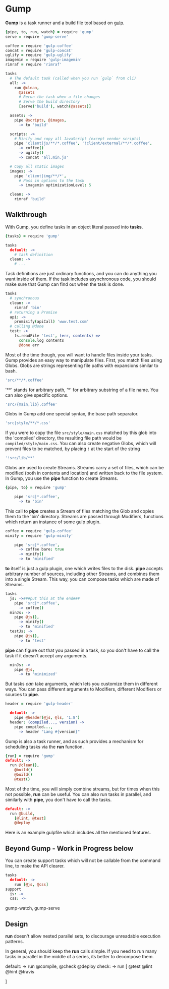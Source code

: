 # Gump

**Gump** is a task runner and a build file tool based on [gulp](http://gulpjs.com/).

```coffee
{pipe, to, run, watch} = require 'gump'
serve = require 'gump-serve'

coffee = require 'gulp-coffee'
concat = require 'gulp-concat'
uglify = require 'gulp-uglify'
imagemin = require 'gulp-imagemin'
rimraf = require 'rimraf'

tasks
  # The default task (called when you run `gulp` from cli)
  all: ->
    run @clean,
      @assets
      # Rerun the task when a file changes
      # Serve the build directory
      [serve('build'), watch(@assets)]

  assets: ->
    pipe @scripts, @images,
      -> to 'build'

  scripts: ->
    # Minify and copy all JavaScript (except vendor scripts)
    pipe 'client|js/**/*.coffee', '!client/external/**/*.coffee',
      -> coffee()
      -> uglify()
      -> concat 'all.min.js'

  # Copy all static images
  images: ->
    pipe 'client|img/**/*',
      # Pass in options to the task
      -> imagemin optimizationLevel: 5

  clean: ->
    rimraf 'build'
```


## Walkthrough

With Gump, you define tasks in an object literal passed into **tasks**.
```coffee
{tasks} = require 'gump'

tasks
  default: ->
    # task definition
  clean: ->
    # ...
```

Task definitions are just ordinary functions, and you can do anything you want inside of them. If the task includes asynchronous code, you should make sure that Gump can find out when the task is done.

```coffee
tasks
  # synchronous
  clean: ->
    rimraf 'bin'
  # returning a Promise
  api: ->
    promisify(apiCall) 'www.test.com'
  # calling @done
  test: ->
    fs.readFile 'test', (err, contents) =>
      console.log contents
      @done err
```

Most of the time though, you will want to handle files inside your tasks. Gump provides an easy way to manipulate files. First, you match files using Globs. Globs are strings representing file paths with expansions similar to bash.

```coffee
'src/**/*.coffee'
```

'**' stands for arbitrary path, '*' for arbitrary substring of a file name. You can also give specific options.

```coffee
'src/{main,lib}.coffee'
```

Globs in Gump add one special syntax, the base path separator.

```coffee
'src|style/**/*.css'
```

If you were to copy the file `src/style/main.css` matched by this glob into the 'compiled' directory, the resulting file path would be `compiled/style/main.css`. You can also create negative Globs, which will prevent files to be matched, by placing `!` at the start of the string

```coffee
'!src/lib/**'
```

Globs are used to create Streams. Streams carry a set of files, which can be modified (both in contents and location) and written back to the file system. In Gump, you use the **pipe** function to create Streams.

```coffee
{pipe, to} = require 'gump'

    pipe 'src|*.coffee',
      -> to 'bin'
```

This call to **pipe** creates a Stream of files matching the Glob and copies them to the 'bin' directory. Streams are passed through Modifiers, functions which return an instance of some gulp plugin.

```coffee
coffee = require 'gulp-coffee'
minify = require 'gulp-minify'

    pipe 'src|*.coffee',
      -> coffee bare: true
      -> minify()
      -> to 'minified'
```

**to** itself is just a gulp plugin, one which writes files to the disk. **pipe** accepts arbitrary number of sources, including other Streams, and combines them into a single Stream. This way, you can compose tasks which are made of Streams.

```coffee
tasks
  js: ->###put this at the end###
    pipe 'src|*.coffee',
      -> coffee()
  minJs: ->
    pipe @js(),
      -> minify()
      -> to 'minified'
  testJs: ->
    pipe @js(),
      -> to 'test'
```

**pipe** can figure out that you passed in a task, so you don't have to call the task if it doesn't accept any arguments.

```coffee
  minJs: ->
    pipe @js,
      -> to 'minimized'
```

But tasks *can* take arguments, which lets you customize them in different ways.  You can pass different arguments to Modifiers, different Modifiers or sources to **pipe**.

```coffee
header = require 'gulp-header'

  default: ->
    pipe @header(@js, @ls, '1.8')
  header: (compiled..., version) ->
    pipe compiled...,
      -> header "Lang #{version}"
```

Gump is also a task runner, and as such provides a mechanism for scheduling tasks via the **run** function.

```coffee
{run} = require 'gump'
default: ->
  run @clean(),
    @build()
    @build()
    @test()
```

Most of the time, you will simply combine streams, but for times when this not possible, **run** can be useful. You can also run tasks in parallel, and similarly with **pipe**, you don't have to call the tasks.

```coffee
default: ->
  run @build,
    [@lint, @test]
    @deploy
```

Here is an example gulpfile which includes all the mentioned features.

## Beyond Gump - Work in Progress below

You can create support tasks which will not be callable from the command line, to make the API clearer.

```coffee
tasks
  default: ->
    run [@js, @css]
support
  js: ->
  css: ->
```

gump-watch, gump-serve

## Design

**run** doesn't allow nested parallel sets, to discourage unreadable execution patterns.

In general, you should keep the **run** calls simple. If you need to run many tasks in parallel in the middle of a series, its better to decompose them.

default: ->
  run @compile,
    @check
    @deploy
check: ->
  run [
    @test
    @lint
    @hint
    @travis

]
